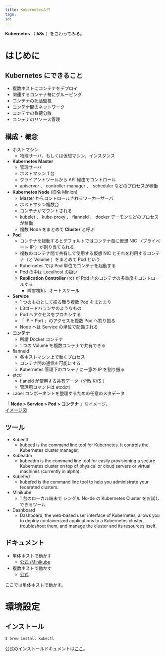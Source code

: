 ```yaml
---
title: Kubernetes入門
tags:
id:
---
```


**Kubernetes** （ **k8s** ）をさわってみる。

# はじめに

## Kubernetes にできること

- 複数ホストにコンテナをデプロイ
- 関連するコンテナ毎にグルーピング
- コンテナの死活監視
- コンテナ間のネットワーク
- コンテナの負荷分散
- コンテナのリソース管理

## 構成・概念

- ホストマシン
    - 物理サーバ、もしくは仮想マシン、インスタンス
- **Kubernetes Master**
    - 管理サーバ
    - ホストマシン 1 台
    - クライアントツールから API 経由でコントロール
    - apiserver 、 controller-manager 、　scheduler などのプロセスが稼働
- **Kubernetes Node** (旧名 Minion)
    - Master からコントロールされるワーカーサーバ
    - ホストマシン複数台
    - コンテナがマウントされる
    - kubelet 、 kube-proxy 、 flanneld 、 docker デーモンなどのプロセスが稼働
    - 複数 Node をまとめて **Cluster** と呼ぶ
- **Pod**
    - コンテナを起動するとデフォルトではコンテナ毎に仮想 NIC （プライベート IP ）が割り当てられる
    - 複数のコンテナ間で共有して使用する仮想 NIC とそれを利用するコンテナ（と Volume ）をまとめて Pod という
    - Kubernetes では Pod 単位でコンテナを起動する
    - Pod の中は Localhost の扱い
    - **Replication Controller** (rc) が Pod 内のコンテナの多重度をコントロールする
        - 障害検知、オートスケール
- **Service**
    - 1 つのものとして振る舞う複数 Pod をまとまり
    - L3ロードバランサのようなもの
    - Pod へアクセスをプロキシする
    - 「 IP + Port 」のアクセスを複数 Pod へ割り振る
    - Node へは Service の単位で配備される
- **コンテナ**
    - 所謂 Docker コンテナ
    - 1 つの Volume を複数コンテナで共有できる
- flanneld
    - 各ホストマシン上で動くプロセス
    - コンテナ間の通信を可能にする
    - Kubernetes 管理下のコンテナに一意の IP を割り振る
- etcd
    - flaneld が使用する共有データ（分散 KVS ）
    - 管理用コマンドは etcdctl
- Label
    コンポーネントを整理するための任意のメタデータ    

「 **Node > Service > Pod > コンテナ** 」なイメージ。  
[イメージ図](https://www.slideshare.net/yhokkey/kubernetes-google-container-engine-dockergke/42)

## ツール

- Kubectl
    - kubectl is the command line tool for Kubernetes. It controls the Kubernetes cluster manager.
- Kubeadm
    - kubeadm is the command line tool for easily provisioning a secure Kubernetes cluster on top of physical or cloud servers or virtual machines (currently in alpha).
- Kubefed
    - kubefed is the command line tool to help you administrate your federated clusters.
- Minikube
    - 1 台のローカル端末で シングル No-de の Kubernetes Cluster をお試しできるツール
- Dashboard
    - Dashboard, the web-based user interface of Kubernetes, allows you to deploy containerized applications to a Kubernetes cluster, troubleshoot them, and manage the cluster and its resources itself.

## ドキュメント

- 単体ホストで動かす
    - [公式 /Minikube](https://kubernetes.io/docs/getting-started-guides/minikube/)
- 複数ホストで動かす
    - [公式](https://kubernetes.io/docs/setup/pick-right-solution/#hosted-solutions)

ここでは単体ホストで動かす。

# 環境設定

## インストール

```sh
$ brew install kubectl
```

公式のインストールドキュメントは[ここ](https://kubernetes.io/docs/tasks/tools/install-kubectl/)。
